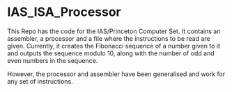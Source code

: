 # IAS_ISA_Processor
This Repo has the code for the IAS/Princeton Computer Set. It contains an assembler, a processor and a file where the instructions to be read are given. Currently, it creates the Fibonacci sequence of a number given to it and outputs the sequence modulo 10, along with the number of odd and even numbers in the sequence.

However, the processor and assembler have been generalised and work for any set of instructions.
